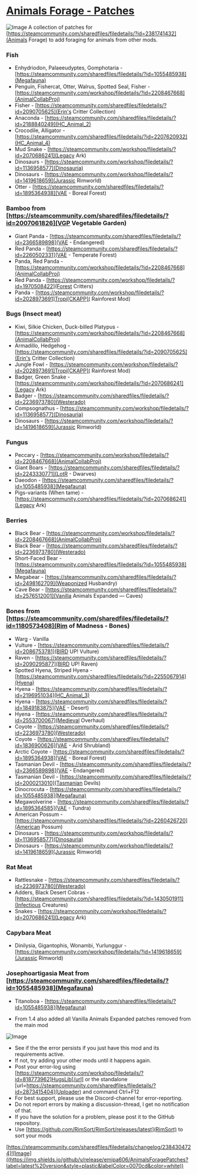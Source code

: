 # [Animals Forage - Patches](https://steamcommunity.com/sharedfiles/filedetails/?id=2384304724)

![Image](https://i.imgur.com/iCj5o7O.png)
A collection of patches for [https://steamcommunity.com/sharedfiles/filedetails/?id=2381741432](Animals Forage) to add foraging for animals from other mods.

### Fish



- Enhydriodon, Palaeeudyptes, Gomphotaria - [https://steamcommunity.com/sharedfiles/filedetails/?id=1055485938](Megafauna)
- Penguin, Fishercat, Otter, Walrus, Spotted Seal, Fisher - [https://steamcommunity.com/workshop/filedetails/?id=2208467668](AnimalCollabProj)
- Fisher - [https://steamcommunity.com/sharedfiles/filedetails/?id=2090705625](Erin's Critter Collection)
- Anaconda - [https://steamcommunity.com/sharedfiles/filedetails/?id=2188840249](HC_Animal_2)
- Crocodile, Alligator - [https://steamcommunity.com/sharedfiles/filedetails/?id=2207620932](HC_Animal_4)
- Mud Snake - [https://steamcommunity.com/workshop/filedetails/?id=2070686241](Legacy Ark)
- Dinosaurs - [https://steamcommunity.com/workshop/filedetails/?id=1136958577](Dinosauria)
- Dinosaurs - [https://steamcommunity.com/workshop/filedetails/?id=1419618659](Jurassic Rimworld)
- Otter - [https://steamcommunity.com/sharedfiles/filedetails/?id=1895364938](VAE - Boreal Forest)


### Bamboo from [https://steamcommunity.com/sharedfiles/filedetails/?id=2007061826](VGP Vegetable Garden)



- Giant Panda - [https://steamcommunity.com/sharedfiles/filedetails/?id=2366589898](VAE - Endangered)
- Red Panda - [https://steamcommunity.com/sharedfiles/filedetails/?id=2260502331](VAE - Temperate Forest)
- Panda, Red Panda - [https://steamcommunity.com/workshop/filedetails/?id=2208467668](AnimalCollabProj)
- Red Panda - [https://steamcommunity.com/workshop/filedetails/?id=1970508422](Forest Critters)
- Panda - [https://steamcommunity.com/workshop/filedetails/?id=2028973691]Tropi[CKAPP]( Rainforest Mod)


### Bugs (Insect meat)



- Kiwi, Silkie Chicken, Duck-billed Platypus - [https://steamcommunity.com/workshop/filedetails/?id=2208467668](AnimalCollabProj)
- Armadillo, Hedgehog - [https://steamcommunity.com/sharedfiles/filedetails/?id=2090705625](Erin's Critter Collection)
- Jungle Fowl - [https://steamcommunity.com/workshop/filedetails/?id=2028973691]Tropi[CKAPP]( Rainforest Mod)
- Badger, Green Snake - [https://steamcommunity.com/workshop/filedetails/?id=2070686241](Legacy Ark)
- Badger - [https://steamcommunity.com/sharedfiles/filedetails/?id=2236973780](Westerado)
- Compsognathus - [https://steamcommunity.com/workshop/filedetails/?id=1136958577](Dinosauria)
- Dinosaurs - [https://steamcommunity.com/workshop/filedetails/?id=1419618659](Jurassic Rimworld)


### Fungus



- Peccary - [https://steamcommunity.com/workshop/filedetails/?id=2208467668](AnimalCollabProj)
- Giant Boars - [https://steamcommunity.com/sharedfiles/filedetails/?id=2243330771](LotR - Dwarves)
- Daeodon - [https://steamcommunity.com/sharedfiles/filedetails/?id=1055485938](Megafauna)
- Pigs-variants (When tame) - [https://steamcommunity.com/sharedfiles/filedetails/?id=2070686241](Legacy Ark)


### Berries



- Black Bear - [https://steamcommunity.com/workshop/filedetails/?id=2208467668](AnimalCollabProj)
- Black Bear - [https://steamcommunity.com/sharedfiles/filedetails/?id=2236973780](Westerado)
- Short-Faced Bear - [https://steamcommunity.com/sharedfiles/filedetails/?id=1055485938](Megafauna)
- Megabear - [https://steamcommunity.com/sharedfiles/filedetails/?id=2498162709](Weaponized Husbandry)
- Cave Bear - [https://steamcommunity.com/sharedfiles/filedetails/?id=2576512001](Vanilla Animals Expanded — Caves)


### Bones from [https://steamcommunity.com/sharedfiles/filedetails/?id=1180573408](Rim of Madness - Bones)



- Warg - Vanilla
- Vulture - [https://steamcommunity.com/sharedfiles/filedetails/?id=2086753781](BIRD UP! Vulture)
- Raven - [https://steamcommunity.com/sharedfiles/filedetails/?id=2090295877](BIRD UP! Raven)
- Spotted Hyena, Striped Hyena - [https://steamcommunity.com/sharedfiles/filedetails/?id=2255067914](Hyena)
- Hyena - [https://steamcommunity.com/sharedfiles/filedetails/?id=2196951034](HC_Animal_3)
- Hyena - [https://steamcommunity.com/sharedfiles/filedetails/?id=1849183875](VAE - Desert)
- Hyena - [https://steamcommunity.com/sharedfiles/filedetails/?id=2553700067](Medieval Overhaul)
- Coyote - [https://steamcommunity.com/sharedfiles/filedetails/?id=2236973780](Westerado)
- Coyote - [https://steamcommunity.com/sharedfiles/filedetails/?id=1836900626](VAE - Arid Shrubland)
- Arctic Coyote - [https://steamcommunity.com/sharedfiles/filedetails/?id=1895364938](VAE - Boreal Forest)
- Tasmanian Devil - [https://steamcommunity.com/sharedfiles/filedetails/?id=2366589898](VAE - Endangered)
- Tasmanian Devil - [https://steamcommunity.com/sharedfiles/filedetails/?id=2000213010](Tasmanian Devils)
- Dinocrocuta - [https://steamcommunity.com/sharedfiles/filedetails/?id=1055485938](Megafauna)
- Megawolverine - [https://steamcommunity.com/sharedfiles/filedetails/?id=1895364585](VAE - Tundra)
- American Possum - [https://steamcommunity.com/sharedfiles/filedetails/?id=2260426720](American Possum)
- Dinosaurs - [https://steamcommunity.com/workshop/filedetails/?id=1136958577](Dinosauria)
- Dinosaurs - [https://steamcommunity.com/workshop/filedetails/?id=1419618659](Jurassic Rimworld)


### Rat Meat



- Rattlesnake - [https://steamcommunity.com/sharedfiles/filedetails/?id=2236973780](Westerado)
- Adders, Black Desert Cobras - [https://steamcommunity.com/sharedfiles/filedetails/?id=1430501911](Infectious Creatures)
- Snakes - [https://steamcommunity.com/workshop/filedetails/?id=2070686241](Legacy Ark)


### Capybara Meat



- Dinilysia, Gigantophis, Wonambi, Yurlunggur - [https://steamcommunity.com/workshop/filedetails/?id=1419618659](Jurassic Rimworld)


### Josephoartigasia Meat from [https://steamcommunity.com/sharedfiles/filedetails/?id=1055485938](Megafauna)



- Titanoboa - [https://steamcommunity.com/sharedfiles/filedetails/?id=1055485938](Megafauna)



- From 1.4 also added all Vanilla Animals Expanded patches removed from the main mod

![Image](https://i.imgur.com/5xwDG6H.png)


-  See if the the error persists if you just have this mod and its requirements active.
-  If not, try adding your other mods until it happens again.
-  Post your error-log using [https://steamcommunity.com/workshop/filedetails/?id=818773962]HugsLib[/url] or the standalone [url=https://steamcommunity.com/sharedfiles/filedetails/?id=2873415404](Uploader) and command Ctrl+F12
-  For best support, please use the Discord-channel for error-reporting.
-  Do not report errors by making a discussion-thread, I get no notification of that.
-  If you have the solution for a problem, please post it to the GitHub repository.
-  Use [https://github.com/RimSort/RimSort/releases/latest](RimSort) to sort your mods



[https://steamcommunity.com/sharedfiles/filedetails/changelog/2384304724]![Image]((https://img.shields.io/github/v/release/emipa606/AnimalsForagePatches?label=latest%20version&style=plastic&labelColor=0070cd&color=white))
